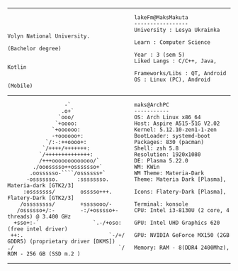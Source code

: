 
___
                                            lakeFm@MaksMakuta
                                            -----------------
                                            University : Lesya Ukrainka Volyn National University.
                                            Learn : Computer Science (Bachelor degree)
                                            Year : 3 (sem 5)
                                            Liked Langs : C/C++, Java, Kotlin
                                            Frameworks/Libs : QT, Android
                                            OS : Linux (PC), Android (Mobile)
___

                      -`                    maks@ArchPC
                     .o+`                   -----------
                    `ooo/                   OS: Arch Linux x86_64
                   `+oooo:                  Host: Aspire A515-51G V2.02
                  `+oooooo:                 Kernel: 5.12.10-zen1-1-zen
                  -+oooooo+:                BootLoader: systemd-boot
                `/:-:++oooo+:               Packages: 830 (pacman)
               `/++++/+++++++:              Shell: zsh 5.8
              `/++++++++++++++:             Resolution: 1920x1080
              /+++ooooooooooooo/`           DE: Plasma 5.22.0
            ./ooosssso++osssssso+`          WM: KWin
           .oossssso-````/ossssss+`         WM Theme: Materia-Dark
          -osssssso.      :ssssssso.        Theme: Materia Dark [Plasma], Materia-dark [GTK2/3]
         :osssssss/        osssso+++.       Icons: Flatery-Dark [Plasma], Flatery-Dark [GTK2/3]
        /ossssssss/        +ssssooo/-       Terminal: konsole
       /ossssso+/:-        -:/+osssso+-     CPU: Intel i3-8130U (2 core, 4 threads) @ 3.400 GHz
      +sso+:-`                 `.-/+oso:    GPU: Intel UHD Graphics 620 (free intel driver)
     ++:.                           `-/+/   GPU: NVIDIA GeForce MX150 (2GB GDDR5) (proprietary driver [DKMS])
    ./                                 `/   Memory: RAM - 8(DDR4 2400Mhz), ROM - 256 GB (SSD m.2 )

___




 <!-- Last Update 13.06.2021 -->
